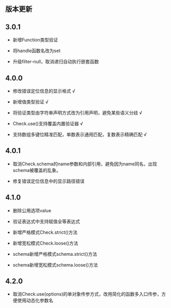 ## 版本更新

## 3.0.1

* 新增Function类型验证

* 将handle函数名改为set

* 升级filter-null，取消递归自动执行嵌套函数

## 4.0.0

* 修改错误定位信息的显示格式 √ 

* 新增值类型验证 √

* 将验证类型由字符串声明方式改为引用声明，避免某些语义分歧 √

* Check.use()支持覆盖内置验证器 √

* 支持数组多键位精准匹配，单数表示通用匹配，复数表示精确匹配 √


## 4.0.1

* 取消Check.schema的name参数和内部引用，避免因为name同名，出现schema被覆盖的乱象。

* 修复错误定位信息中的显示路径错误

## 4.1.0

* 删除公用选项value

* 验证表达式中支持赋值全等表达式

* 新增严格模式Check.strict()方法

* 新增宽松模式Check.loose()方法

* schema新增严格模式schema.strict()方法

* schema新增宽松模式schema.loose()方法

## 4.2.0

* 取消Check.use(options)的单对象传参方式，改用简化的函数多入口传参，方便使用动态化参数名
